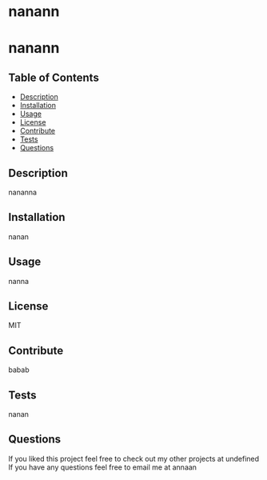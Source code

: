 # nanann
  # nanann

  ## Table of Contents
  - [Description](#description)
  - [Installation](#installation)
  - [Usage](#usage)
  - [License](#license)
  - [Contribute](#contribute)
  - [Tests](#tests)
  - [Questions](#questions)

  ## Description
  nananna

  ## Installation
  nanan

  ## Usage
  nanna

  ## License
  MIT

  ## Contribute
  
  babab

  ## Tests
  
  nanan

  ## Questions
  
  If you liked this project feel free to check out my other projects at undefined
  If you have any questions feel free to email me at  annaan
